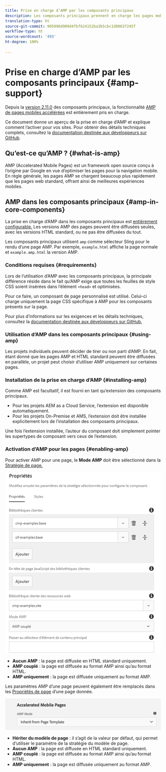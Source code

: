 ```yaml
---
title: Prise en charge d’AMP par les composants principaux
description: Les composants principaux prennent en charge les pages mobiles accélérées (AMP).
translation-type: ht
source-git-commit: 905096d909d4fbf624152ba3b5cbc1d80637245f
workflow-type: ht
source-wordcount: '493'
ht-degree: 100%

---
```



# Prise en charge d’AMP par les composants principaux {#amp-support}

Depuis la [version 2.11.0](/help/versions.md) des composants principaux, la fonctionnalité [AMP de pages mobiles accélérées](https://developers.google.com/amp) est entièrement pris en charge.

Ce document donne un aperçu de la prise en charge d’AMP et explique comment l’activer pour vos sites. Pour obtenir des détails techniques complets, consultez la [documentation destinée aux développeurs sur GitHub](https://github.com/adobe/aem-core-wcm-components/tree/master/extensions/amp).

## Qu’est-ce qu’AMP ? {#what-is-amp}

AMP (Accelerated Mobile Pages) est un framework open source conçu à l’origine par Google en vue d’optimiser les pages pour la navigation mobile. En règle générale, les pages AMP se chargent beaucoup plus rapidement que les pages web standard, offrant ainsi de meilleures expériences mobiles.

## AMP dans les composants principaux {#amp-in-core-components}

La prise en charge d’AMP dans les composants principaux est [entièrement configurable.](#enabling-amp) Les versions AMP des pages peuvent être diffusées seules, avec les versions HTML standard, ou ne pas être diffusées du tout.

Les composants principaux utilisent `amp` comme sélecteur Sling pour le rendu d’une page AMP. Par exemple, `example.html` affiche la page normale et `example.amp.html` la version AMP.

### Conditions requises {#requirements}

Lors de l’utilisation d’AMP avec les composants principaux, la principale différence réside dans le fait qu’AMP exige que toutes les feuilles de style CSS soient insérées dans l’élément `<head>` et optimisées.

Pour ce faire, un composant de page personnalisé est utilisé. Celui-ci charge uniquement la page CSS spécifique à AMP pour les composants présents sur la page.

Pour plus d’informations sur les exigences et les détails techniques, consultez la [documentation destinée aux développeurs sur GitHub.](https://github.com/adobe/aem-core-wcm-components/tree/master/extensions/amp)

### Utilisation d’AMP dans les composants principaux {#using-amp}

Les projets individuels peuvent décider de tirer ou non parti d’AMP. En fait, étant donné que les pages AMP et HTML standard peuvent être diffusées en parallèle, un projet peut choisir d’utiliser AMP uniquement sur certaines pages.

### Installation de la prise en charge d’AMP {#installing-amp}

Comme AMP est facultatif, il est fourni en tant qu’extension des composants principaux.

* Pour les projets AEM as a Cloud Service, l’extension est disponible automatiquement.
* Pour les projets On-Premise et AMS, l’extension doit être installée explicitement lors de l’installation des composants principaux.

Une fois l’extension installée, l’auteur du composant doit simplement pointer les supertypes de composant vers ceux de l’extension.

### Activation d’AMP pour les pages {#enabling-amp}

Pour activer AMP pour une page, le **Mode AMP** doit être sélectionné dans la [Stratégie de page.](https://docs.adobe.com/content/help/fr-FR/experience-manager-65/authoring/siteandpage/templates.html#editingatemplatepagepolicies)

![Options de stratégie de page AMP](/help/assets/amp-policy.png)

* **Aucun AMP** : la page est diffusée en HTML standard uniquement.
* **AMP couplé** : la page est diffusée au format AMP ainsi qu’au format HTML.
* **AMP uniquement** : la page est diffusée uniquement au format AMP.

Les paramètres AMP d’une page peuvent également être remplacés dans les [Propriétés de page](https://docs.adobe.com/content/help/fr-FR/experience-manager-65/authoring/authoring/editing-page-properties.html) d’une page donnée.

![Propriétés de page AMP](/help/assets/amp-page-properties.png)

* **Hériter du modèle de page** : il s’agit de la valeur par défaut, qui permet d’utiliser le paramètre de la stratégie du modèle de page.
* **Aucun AMP** : la page est diffusée en HTML standard uniquement.
* **AMP couplé** : la page est diffusée au format AMP ainsi qu’au format HTML.
* **AMP uniquement** : la page est diffusée uniquement au format AMP.
